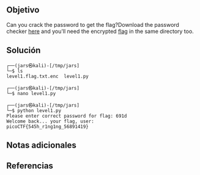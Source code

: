 ## Objetivo
Can you crack the password to get the flag?Download the password checker [here](https://artifacts.picoctf.net/c/10/level1.py) and you'll need the encrypted [flag](https://artifacts.picoctf.net/c/10/level1.flag.txt.enc) in the same directory too.
## Solución
```
┌──(jars㉿kali)-[/tmp/jars]
└─$ ls
level1.flag.txt.enc  level1.py
                                                                                                                                                                                                                                           
┌──(jars㉿kali)-[/tmp/jars]
└─$ nano level1.py 
                                                                                                                                                                                                                                           
┌──(jars㉿kali)-[/tmp/jars]
└─$ python level1.py 
Please enter correct password for flag: 691d
Welcome back... your flag, user:
picoCTF{545h_r1ng1ng_56891419}

```
## Notas adicionales
## Referencias 